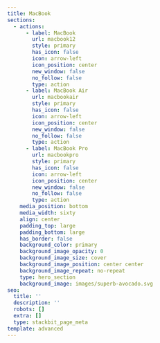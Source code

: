 ```yaml
---
title: MacBook
sections:
  - actions:
      - label: MacBook
        url: macbook12
        style: primary
        has_icon: false
        icon: arrow-left
        icon_position: center
        new_window: false
        no_follow: false
        type: action
      - label: MacBook Air
        url: macbookair
        style: primary
        has_icon: false
        icon: arrow-left
        icon_position: center
        new_window: false
        no_follow: false
        type: action
      - label: MacBook Pro
        url: macbookpro
        style: primary
        has_icon: false
        icon: arrow-left
        icon_position: center
        new_window: false
        no_follow: false
        type: action
    media_position: bottom
    media_width: sixty
    align: center
    padding_top: large
    padding_bottom: large
    has_border: false
    background_color: primary
    background_image_opacity: 0
    background_image_size: cover
    background_image_position: center center
    background_image_repeat: no-repeat
    type: hero_section
    background_image: images/superb-avocado.svg
seo:
  title: ''
  description: ''
  robots: []
  extra: []
  type: stackbit_page_meta
template: advanced
---
```


